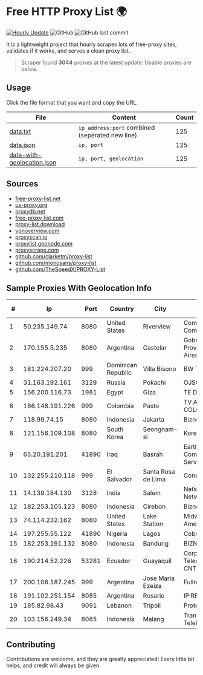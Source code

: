 
# Free HTTP Proxy List 🌍

[![Hourly Update](https://github.com/mertguvencli/http-proxy-list/actions/workflows/main.yml/badge.svg?branch=main)](https://github.com/mertguvencli/http-proxy-list/actions/workflows/main.yml)
![GitHub](https://img.shields.io/github/license/mertguvencli/http-proxy-list)
![GitHub last commit](https://img.shields.io/github/last-commit/mertguvencli/http-proxy-list)

It is a lightweight project that hourly scrapes lots of free-proxy sites, validates if it works, and serves a clean proxy list.


> Scraper found **3044** proxies at the latest update. Usable proxies are below.

## Usage

Click the file format that you want and copy the URL.


|File|Content|Count|
|----|-------|-----|
|[data.txt](https://raw.githubusercontent.com/mertguvencli/http-proxy-list/main/proxy-list/data.txt)|`ip_address:port` combined (seperated new line)|125|
|[data.json](https://raw.githubusercontent.com/mertguvencli/http-proxy-list/main/proxy-list/data.json)|`ip, port`|125|
|[data-with-geolocation.json](https://raw.githubusercontent.com/mertguvencli/http-proxy-list/main/proxy-list/data-with-geolocation.json)|`ip, port, geolocation`|125|

## Sources

* [free-proxy-list.net](https://free-proxy-list.net)
* [us-proxy.org](https://www.us-proxy.org)
* [proxydb.net](http://proxydb.net)
* [free-proxy-list.com](https://free-proxy-list.com/?page=&port=&type%5B%5D=http&type%5B%5D=https&up_time=0&search=Search)
* [proxy-list.download](https://www.proxy-list.download/HTTP)
* [vpnoverview.com](https://vpnoverview.com/privacy/anonymous-browsing/free-proxy-servers)
* [proxyscan.io](https://www.proxyscan.io)
* [proxylist.geonode.com](https://proxylist.geonode.com/api/proxy-list?limit=300&page=1&sort_by=lastChecked&sort_type=desc&protocols=http,https)
* [proxyscrape.com](https://api.proxyscrape.com/v2/?request=displayproxies&protocol=http&timeout=10000&country=all&ssl=all&anonymity=all)
* [github.com/clarketm/proxy-list](https://raw.githubusercontent.com/clarketm/proxy-list/master/proxy-list-raw.txt)
* [github.com/monosans/proxy-list](https://raw.githubusercontent.com/monosans/proxy-list/main/proxies/http.txt)
* [github.com/TheSpeedX/PROXY-List](https://raw.githubusercontent.com/TheSpeedX/PROXY-List/master/http.txt)


## Sample Proxies With Geolocation Info

|#|Ip|Port|Country|City|Internet Service Provider|
|-|--|----|-------|----|-------------------------|
|1|50.235.149.74|8080|United States|Riverview|Comcast Cable Communications, LLC|
|2|170.155.5.235|8080|Argentina|Castelar|Gobernacion de la Provincia de Buenos Aires|
|3|181.224.207.20|999|Dominican Republic|Villa Bisono|BW TELECOM|
|4|31.163.192.161|3129|Russia|Pokachi|OJSC Rostelecom|
|5|156.200.116.73|1981|Egypt|Giza|TE Data|
|6|186.148.191.226|999|Colombia|Pasto|TV AZTECA SUCURSAL COLOMBIA|
|7|118.99.74.15|8080|Indonesia|Jakarta|Biznet Metronet|
|8|121.156.109.108|8080|South Korea|Seongnam-si|Korea Telecom|
|9|65.20.191.201|41890|Iraq|Basrah|EarthLink Ltd. Communications&Internet Services|
|10|132.255.210.118|999|El Salvador|Santa Rosa de Lima|Conective S.a. De C.V.|
|11|14.139.184.130|3128|India|Salem|National Knowledge Network|
|12|182.253.105.123|8080|Indonesia|Cirebon|Biznet Networks|
|13|74.114.232.162|8080|United States|Lake Station|Midwest Telecom of America, Inc|
|14|197.255.55.122|41890|Nigeria|Lagos|Cobranet Limited|
|15|182.253.191.132|8080|Indonesia|Bandung|BIZNET|
|16|190.214.52.226|53281|Ecuador|Guayaquil|Corporacion Nacional De Telecomunicaciones - CNT EP|
|17|200.106.187.245|999|Argentina|Jose Maria Ezeiza|Fullnet Solutions S.A.S.|
|18|191.102.251.154|8085|Argentina|Rosario|IP·RED|
|19|185.82.98.43|9091|Lebanon|Tripoli|Protected|
|20|103.156.249.34|8085|Indonesia|Malang|Trans Media Telekomunikasi|



## Contributing

Contributions are welcome, and they are greatly appreciated! Every
little bit helps, and credit will always be given.

